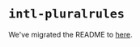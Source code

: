 # `intl-pluralrules`

We've migrated the README to [here](../../website/docs/polyfills/intl-pluralrules.md).